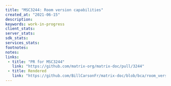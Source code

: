 ```yaml
---
title: "MSC3244: Room version capabilities"
created_at: "2021-06-15"
description:
keywords: work-in-progress
client_stats:
server_stats:
sdk_stats:
services_stats:
footnotes:
notes:
links:
 - title: "PR for MSC3244"
   link: "https://github.com/matrix-org/matrix-doc/pull/3244"
 - title: Rendered
   link: "https://github.com/BillCarsonFr/matrix-doc/blob/bca/room_version_capabilities/proposals/3244-room-version-capabilities.md"
---
```

